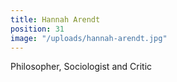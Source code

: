 ```yaml
---
title: Hannah Arendt
position: 31
image: "/uploads/hannah-arendt.jpg"
---
```


Philosopher, Sociologist and Critic
